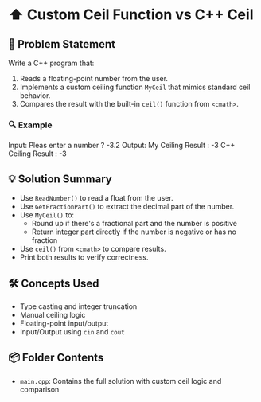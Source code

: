 # ⬆️ Custom Ceil Function vs C++ Ceil

## 🧩 Problem Statement
Write a C++ program that:
1. Reads a floating-point number from the user.
2. Implements a custom ceiling function `MyCeil` that mimics standard ceil behavior.
3. Compares the result with the built-in `ceil()` function from `<cmath>`.

### 🔍 Example
Input:
Pleas enter a number ? -3.2
Output:
My Ceiling Result : -3 
C++ Ceiling Result : -3

## 💡 Solution Summary
- Use `ReadNumber()` to read a float from the user.
- Use `GetFractionPart()` to extract the decimal part of the number.
- Use `MyCeil()` to:
  - Round up if there's a fractional part and the number is positive
  - Return integer part directly if the number is negative or has no fraction
- Use `ceil()` from `<cmath>` to compare results.
- Print both results to verify correctness.


## 🛠️ Concepts Used
- Type casting and integer truncation
- Manual ceiling logic
- Floating-point input/output
- Input/Output using `cin` and `cout`

## 📦 Folder Contents
- `main.cpp`: Contains the full solution with custom ceil logic and comparison

